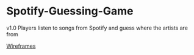 # Spotify-Guessing-Game
v1.0 Players listen to songs from Spotify and guess where the artists are from

[Wireframes](https://www.figma.com/file/COOHN795moEejfb30q6sgKbO/SpotifyGuessingGames_SGGW?node-id=0%3A1)

